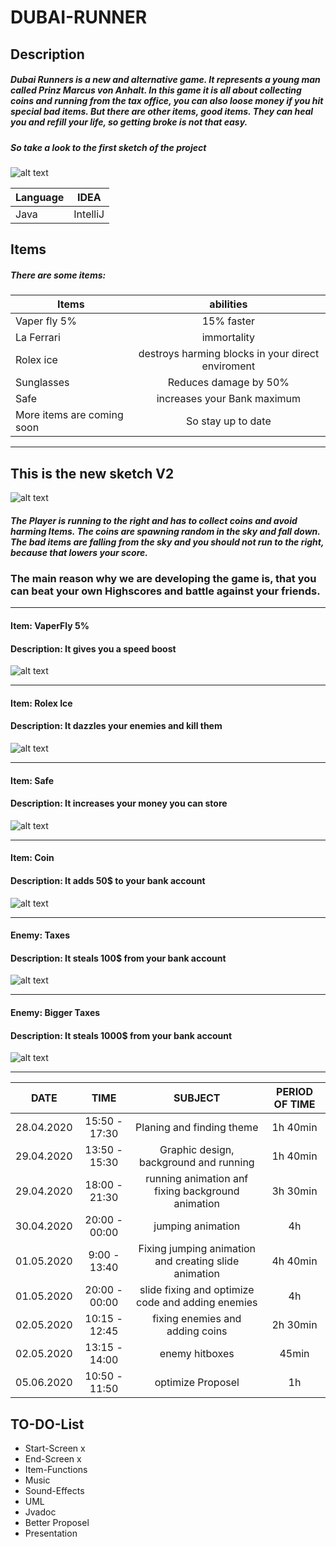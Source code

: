 # DUBAI-RUNNER

## Description

##### Dubai Runners is a new and alternative game. It represents a young man called *Prinz Marcus von Anhalt*. In this game it is all about collecting coins and running from the tax office, you can also loose money if you hit special bad items. But there are other items, good items. They can heal you and refill your life, so getting broke is not that easy.

##### So take a look to the first sketch of the project
![alt text][logo]

[logo]: https://raw.githubusercontent.com/reini-java/Dubai-Runner/master/skizze1.jpg "very minimal sketch"

| Language        |       IDEA           |
| ------------- |:----------------:|
| Java    | IntelliJ    |

## Items
##### There are some items:
| Items        |       abilities           |
| ------------- |:----------------:|
| Vaper fly 5%    | 15% faster    |
| La Ferrari      | immortality         |
| Rolex ice    |  destroys harming blocks in your direct enviroment    |
| Sunglasses               |   Reduces damage by 50%                  |
|  Safe                    | 	 increases your  Bank maximum |
| More items are coming soon           | So stay up to date |

---
## This is the new sketch V2

![alt text][logo2]

[logo2]: https://raw.githubusercontent.com/reini-java/Dubai-Runner/master/skizze2.jpg "sketch v2"

##### The Player is running to the right and has to collect coins and avoid harming Items. The coins are spawning random in the sky and fall down. The bad items are falling from the sky and you should not run to the right, because that lowers your score.


### The main reason why we are developing the game is, that you can beat your own Highscores and battle against your friends.

***


#### Item: VaperFly 5%
#### Description: It gives you a speed boost
![alt text][item1]

[item1]: https://raw.githubusercontent.com/reini-java/Dubai-Runner/master/dubaiRunnerGame/rsc/items/speedBoost.png "VaperFly 5%"
***
#### Item: Rolex Ice
#### Description: It dazzles your enemies and kill them
![alt text][item2]

[item2]: https://raw.githubusercontent.com/reini-java/Dubai-Runner/master/dubaiRunnerGame/rsc/items/clearEnemies.png "Rolex Ice"
***

#### Item: Safe
#### Description: It increases your money you can store
![alt text][item3]

[item3]: https://raw.githubusercontent.com/murtin-java/Dubai-Runner/master/bilderFuerREADME/doubleMoney.png "Safe"
***

#### Item: Coin
#### Description: It adds 50$ to your bank account
![alt text][item4]

[item4]:https://raw.githubusercontent.com/murtin-java/Dubai-Runner/master/bilderFuerREADME/coin.png "Coin"
***


#### Enemy: Taxes
#### Description: It steals 100$ from your bank account
![alt text][item5]

[item5]:https://raw.githubusercontent.com/murtin-java/Dubai-Runner/master/bilderFuerREADME/gegner1.png "Taxes"
***


#### Enemy: Bigger Taxes
#### Description: It steals 1000$ from your bank account
![alt text][item6]

[item6]:https://raw.githubusercontent.com/murtin-java/Dubai-Runner/master/bilderFuerREADME/gegner2.png "Big Taxes"
***




| DATE | TIME | SUBJECT | PERIOD OF TIME |
| :-------------: | :----------------: | :-----------------------: | :-------------------: |
| 28.04.2020 | 15:50 - 17:30 | Planing and finding theme | 1h 40min |
| 29.04.2020 | 13:50 - 15:30 | Graphic design, background and running | 1h 40min |
| 29.04.2020 | 18:00 - 21:30 | running animation anf fixing background animation | 3h 30min |
| 30.04.2020 | 20:00 - 00:00 | jumping animation| 4h |
| 01.05.2020 | 9:00 -  13:40 | Fixing jumping animation and creating slide animation|4h 40min |
| 01.05.2020 | 20:00 - 00:00 | slide fixing and optimize code and adding enemies | 4h |
| 02.05.2020 | 10:15 - 12:45 | fixing enemies and adding coins | 2h 30min |
| 02.05.2020 | 13:15 - 14:00 | enemy hitboxes | 45min |
| 05.06.2020 | 10:50 - 11:50 | optimize Proposel| 1h |

## TO-DO-List
* Start-Screen x
* End-Screen x
* Item-Functions
* Music
* Sound-Effects
* UML
* Jvadoc
* Better Proposel
* Presentation
